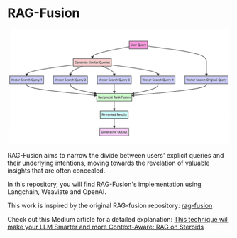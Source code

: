 # RAG-Fusion
![RAG-Fusion Workflow](https://github.com/shivanshkaushikk/rag-fusion/blob/main/flow.jpg?raw=true)

RAG-Fusion aims to narrow the divide between users' explicit queries and their underlying intentions, moving towards the revelation of valuable insights that are often concealed.

In this repository, you will find RAG-Fusion's implementation using Langchain, Weaviate and OpenAI.

This work is inspired by the original RAG-fusion repository: [rag-fusion](https://github.com/Raudaschl/rag-fusion)

Check out this Medium article for a detailed explanation: [This technique will make your LLM Smarter and more Context-Aware: RAG on Steroids](https://medium.com/@shivansh.kaushik/this-technique-will-make-your-llm-smarter-and-more-context-aware-rag-on-steroids-b16d7cf4a42c)
